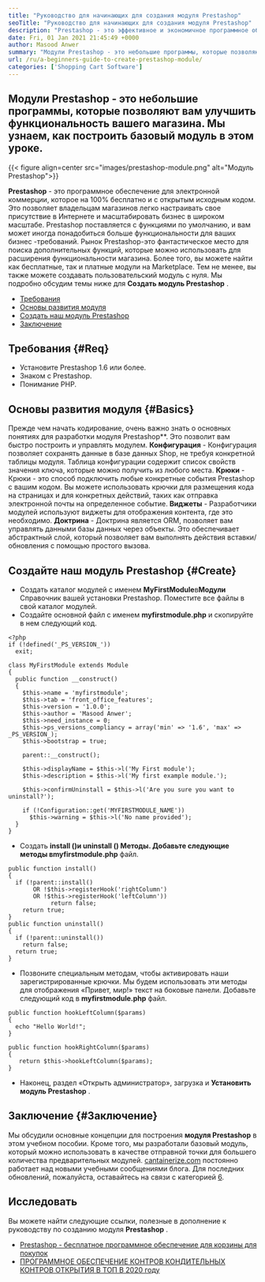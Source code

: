 ```yaml
---
title: "Руководство для начинающих для создания модуля Prestashop" 
seoTitle: "Руководство для начинающих для создания модуля Prestashop" 
description: "Prestashop - это эффективное и экономичное программное обеспечение для электронной коммерции с открытым исходным кодом для настройки интернет -магазина. Addons Prestashop помогает хранить владельцев для расширения функциональности." 
date: Fri, 01 Jan 2021 21:45:49 +0000
author: Masood Anwer
summary: "Модули Prestashop - это небольшие программы, которые позволяют вам улучшить функциональность вашего магазина. Мы узнаем, как построить базовый модуль в этом уроке." 
url: /ru/a-beginners-guide-to-create-prestashop-module/
categories: ['Shopping Cart Software']
---
```


## Модули Prestashop - это небольшие программы, которые позволяют вам улучшить функциональность вашего магазина. Мы узнаем, как построить базовый модуль в этом уроке.

{{< figure align=center src="images/prestashop-module.png" alt="Модуль Prestashop">}}

**Prestashop** - это программное обеспечение для электронной коммерции, которое на 100% бесплатно и с открытым исходным кодом. Это позволяет владельцам магазинов легко настраивать свое присутствие в Интернете и масштабировать бизнес в широком масштабе. Prestashop поставляется с функциями по умолчанию, и вам может иногда понадобиться больше функциональности для ваших бизнес -требований. Рынок Prestashop-это фантастическое место для поиска дополнительных функций, которые можно использовать для расширения функциональности магазина. Более того, вы можете найти как бесплатные, так и платные модули на Marketplace. Тем не менее, вы также можете создавать пользовательский модуль с нуля.
Мы подробно обсудим темы ниже для **Создать модуль Prestashop** .
  * [Требования][1]
  * [Основы развития модуля][2]
  * [Создать наш модуль Prestashop][3]
  * [Заключение][4]

## Требования {#Req}

  * Установите Prestashop 1.6 или более.
  * Знаком с Prestashop.
  * Понимание PHP.

## Основы развития модуля {#Basics}

Прежде чем начать кодирование, очень важно знать о основных понятиях для разработки модуля Prestashop**. Это позволит вам быстро построить и управлять модулем.
**Конфигурация** - Конфигурация позволяет сохранять данные в базе данных Shop, не требуя конкретной таблицы модуля. Таблица конфигурации содержит список свойств значения ключа, которые можно получить из любого места.
**Крюки** - Крюки - это способ подключить любые конкретные события Prestashop с вашим кодом. Вы можете использовать крючки для размещения кода на страницах и для конкретных действий, таких как отправка электронной почты на определенное событие.
**Виджеты** - Разработчики модулей используют виджеты для отображения контента, где это необходимо.
**Доктрина** - Доктрина является ORM, позволяет вам управлять данными базы данных через объекты. Это обеспечивает абстрактный слой, который позволяет вам выполнять действия вставки/обновления с помощью простого вызова.

## Создайте наш модуль Prestashop {#Create}

* Создать каталог модулей с именем **MyFirstModule**в**Модули** Справочник вашей установки Prestashop. Поместите все файлы в свой каталог модулей.
* Создайте основной файл с именем **myfirstmodule.php** и скопируйте в нем следующий код.
```
<?php
if (!defined('_PS_VERSION_'))
  exit;

class MyFirstModule extends Module
{
  public function __construct()
  {
    $this->name = 'myfirstmodule';
    $this->tab = 'front_office_features';
    $this->version = '1.0.0';
    $this->author = 'Masood Anwer';
    $this->need_instance = 0;
    $this->ps_versions_compliancy = array('min' => '1.6', 'max' => _PS_VERSION_); 
    $this->bootstrap = true;

    parent::__construct();

    $this->displayName = $this->l('My First module');
    $this->description = $this->l('My first example module.');

    $this->confirmUninstall = $this->l('Are you sure you want to uninstall?');

    if (!Configuration::get('MYFIRSTMODULE_NAME'))   
      $this->warning = $this->l('No name provided');
  }
}
```
* Создать **install ()**и **uninstall ()** Методы. Добавьте следующие методы в**myfirstmodule.php** файл.
```
public function install()
{
  if (!parent::install()
       OR !$this->registerHook('rightColumn')
       OR !$this->registerHook('leftColumn'))
            return false;
    return true;
}
public function uninstall()
{
  if (!parent::uninstall())
    return false;
  return true;
}
```
  * Позвоните специальным методам, чтобы активировать наши зарегистрированные крючки. Мы будем использовать эти методы для отображения «Привет, мир!» текст на боковые панели. Добавьте следующий код в **myfirstmodule.php** файл.
```
public function hookLeftColumn($params)
{
  echo "Hello World!";
}

public function hookRightColumn($params)
{
   return $this->hookLeftColumn($params);
}
```
* Наконец, раздел «Открыть администратор», загрузка и **Установить модуль Prestashop** .

## Заключение {#Заключение}

Мы обсудили основные концепции для построения **модуля Prestashop** в этом учебном пособии. Кроме того, мы разработали базовый модуль, который можно использовать в качестве отправной точки для большего количества предварительных модулей. [cantainerize.com][5] постоянно работает над новыми учебными сообщениями блога. Для последних обновлений, пожалуйста, оставайтесь на связи с категорией [6][6].

## Исследовать
Вы можете найти следующие ссылки, полезные в дополнение к руководству по созданию модуля **Prestashop** .
  * [Prestashop - бесплатное программное обеспечение для корзины для покупок][7]
  * [ПРОГРАММНОЕ ОБЕСПЕЧЕНИЕ КОНТРОВ КОНДИТЕЛЬНЫХ КОНТРОВ ОТКРЫТИЯ В ТОП В 2020 году][8]



[1]: #Req
[2]: #Basics
[3]: #Create
[4]: #Conclusion
[5]: https://containerize.com
[6]: https://blog.containerize.com/category/shopping-cart-software/
[7]: https://products.containerize.com/ecommerce/prestashop
[8]: https://blog.containerize.com/2020/11/27/top-5-open-source-shopping-cart-software-in-2020/
